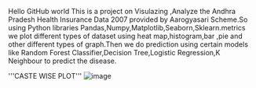 Hello GitHub world
This is a project on Visulazing ,Analyze the Andhra Pradesh Health Insurance Data 2007 provided by Aarogyasari Scheme.So using 
Python libraries Pandas,Numpy,Matplotlib,Seaborn,Sklearn.metrics we plot  different types of dataset using heat map,histogram,bar ,pie and other
different types of graph.Then we do prediction using certain models like Random Forest Classifier,Decision Tree,Logistic
Regression,K Neighbour to predict the disease.

'''CASTE WISE PLOT'''
![image](https://github.com/ChetanChaudhary6/Data-Science/assets/93438802/22f459fb-faf5-443b-9161-0e481c93df5e)
